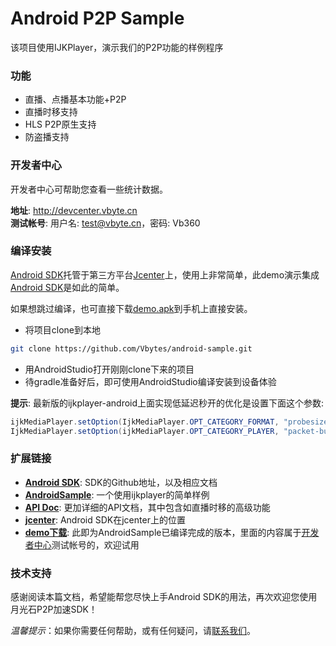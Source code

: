 Android P2P Sample
===

该项目使用IJKPlayer，演示我们的P2P功能的样例程序

### 功能

- 直播、点播基本功能+P2P
- 直播时移支持
- HLS P2P原生支持
- 防盗播支持

### 开发者中心

开发者中心可帮助您查看一些统计数据。

**地址**: http://devcenter.vbyte.cn  
**测试帐号**: 用户名: test@vbyte.cn，密码: Vb360  

### 编译安装

[Android SDK][3]托管于第三方平台[Jcenter][5]上，使用上非常简单，此demo演示集成[Android SDK][3]是如此的简单。

如果想跳过编译，也可直接下载[demo.apk][6]到手机上直接安装。

- 将项目clone到本地
```bash
git clone https://github.com/Vbytes/android-sample.git
```

- 用AndroidStudio打开刚刚clone下来的项目
- 待gradle准备好后，即可使用AndroidStudio编译安装到设备体验

**提示**: 最新版的ijkplayer-android上面实现低延迟秒开的优化是设置下面这个参数:
```java
ijkMediaPlayer.setOption(IjkMediaPlayer.OPT_CATEGORY_FORMAT, "probesize", 4096);
IjkMediaPlayer.setOption(ijkMediaPlayer.OPT_CATEGORY_PLAYER, "packet-buffering", 0);
```

### 扩展链接

* **[Android SDK][3]**: SDK的Github地址，以及相应文档
* **[AndroidSample][4]**: 一个使用ijkplayer的简单样例
* **[API Doc][2]**: 更加详细的API文档，其中包含如直播时移的高级功能
* **[jcenter][5]**: Android SDK在jcenter上的位置
* **[demo下载][6]**: 此即为AndroidSample已编译完成的版本，里面的内容属于[开发者中心][1]测试帐号的，欢迎试用

### 技术支持

感谢阅读本篇文档，希望能帮您尽快上手Android SDK的用法，再次欢迎您使用月光石P2P加速SDK！

*温馨提示*：如果你需要任何帮助，或有任何疑问，请[联系我们](mailto:contact@exatech.cn)。

[1]: http://devcenter.vbyte.cn
[2]: http://docs.vbyte.cn/api/android/
[3]: https://github.com/Vbytes/libp2pimpl-android
[4]: https://github.com/Vbytes/android-sample
[5]: https://bintray.com/vbyte/maven/libp2pimpl
[6]: http://data1.vbyte.cn/apk/vbyte-demo.20161031.apk
[7]: http://data1.vbyte.cn/pkg/20160921.tar.gz
[8]: http://docs.vbyte.cn/api/android/#eclipse
[9]: https://bintray.com/

